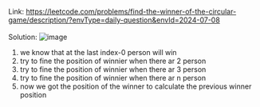 Link: https://leetcode.com/problems/find-the-winner-of-the-circular-game/description/?envType=daily-question&envId=2024-07-08
<br><br>
Solution:
![image](https://github.com/ShreyasiDebnath/Leetcode_daily/assets/92165807/77e0733f-fe0f-4960-ab1b-2f83368d2d38)
<br>
  1. we know that at the last index-0 person will win
  2. try to fine the position of winnier when there ar 2 person
  3. try to fine the position of winnier when there ar 3 person
  4.  try to fine the position of winnier when there ar n person
  5.  now we got the position of the winner 
  to calculate the previous winner position 
